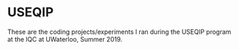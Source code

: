 # USEQIP
These are the coding projects/experiments I ran during the USEQIP program at the IQC at UWaterloo, Summer 2019.
